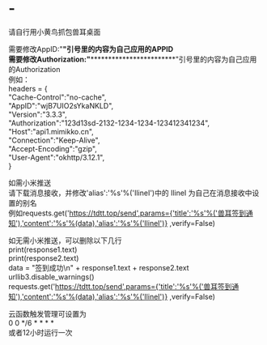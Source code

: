 # -
请自行用小黄鸟抓包兽耳桌面  
  
  
需要修改AppID:"************"引号里的内容为自己应用的APPID  
需要修改Authorization:"************************************"引号里的内容为自己应用的Authorization  
例如：  
	headers = {  
			"Cache-Control":"no-cache",  
			"AppID":"wjB7UIO2sYkaNKLD",  
			"Version":"3.3.3",  
			"Authorization":"123d13sd-2132-1234-1234-123412341234",  
			"Host":"api1.mimikko.cn",  
			"Connection":"Keep-Alive",  
			"Accept-Encoding":"gzip",  
			"User-Agent":"okhttp/3.12.1",  
	}  
  
如需小米推送  
请下载消息接收，并修改'alias':'%s'%('IlineI')中的 IlineI 为自己在消息接收中设置的别名  
例如requests.get('https://tdtt.top/send',params={'title':'%s'%('兽耳签到通知'),'content':'%s'%(data),'alias':'%s'%('IlineI')} ,verify=False)  
  
  
如无需小米推送，可以删除以下几行  
	print(response1.text)  
	print(response2.text)  
	data = "签到成功\n" + response1.text + response2.text  
	urllib3.disable_warnings()  
	requests.get('https://tdtt.top/send',params={'title':'%s'%('兽耳签到通知'),'content':'%s'%(data),'alias':'%s'%('IlineI')} ,verify=False)  
  
  
云函数触发管理可设置为	  
0 0 */6 * * * *  
或者12小时运行一次  
